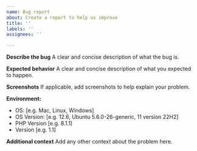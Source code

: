 ```yaml
---
name: Bug report
about: Create a report to help us improve
title: ''
labels: ''
assignees: ''

---
```


**Describe the bug**
A clear and concise description of what the bug is.

**Expected behavior**
A clear and concise description of what you expected to happen.

**Screenshots**
If applicable, add screenshots to help explain your problem.

**Environment:**
- OS: [e.g. Mac, Linux, Windows]
- OS Version: [e.g. 12.6, Ubuntu 5.6.0-26-generic, 11 version 22H2]
- PHP Version [e.g. 8.1.1]
- Version [e.g. 1.1]

**Additional context**
Add any other context about the problem here.
